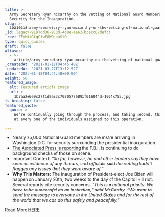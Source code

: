 ```yaml
---
title: >-
  Army Secretary Ryan Mccarthy on the Vetting of National Guard Members Assigned
  Security for the Inauguration.
slug: >-
  20210118-army-secretary-ryan-mccarthy-on-the-vetting-of-national-guard-members-assigned-security-for-the-inauguration
_id: legacy-9197dd36-913d-4d8e-aa63-bcecc07defcf
_rev: ZEyhBiGfgCfwE8WOjbuSlO
type: quick_quotes
draft: false
aliases:
  - >-
    article/army-secretary-ryan-mccarthy-on-the-vetting-of-national-guard-members-assigned-security-for-the-inauguration/
_createdAt: '2021-01-18T04:45:48Z'
_updatedAt: '2021-03-22T13:12:52Z'
date: '2021-01-18T04:45:48+00:00'
weight: 50
featured_image:
  alt: Featured article image
  url: >-
    1b7aa2e6e9c27f1d9ae3c70205776891f016044d-1024x755.jpg
is_breaking: false
featured_quote:
  quote: >-
    We’re continually going through the process, and taking second, third looks
    at every one of the individuals assigned to this operation.

---
```

* Nearly 25,000 National Guard members are in/are arriving in Washington D.C. for security surrounding the presidential inauguration.
* [The Associated Press is reporting](https://apnews.com/article/biden-inauguration-joe-biden-capitol-siege-ap-top-news-857bacc273e16ff82dc9fefed1242ae8) the F.B.I. is continuing to do background checks of those on scene.
* Important Context: _“So far, however, he and other leaders say they have seen no evidence of any threats, and officials said the vetting hadn’t flagged any issues that they were aware of.”_
* **Why This Matters:** The inauguration of President-elect Joe Biden will happen on January 20th, two weeks to the day of the Capitol Hill riot. Several reports cite security concerns. _“This is a national priority. We have to be successful as an institution,” said McCarthy. “We want to send the message to everyone in the United States and for the rest of the world that we can do this safely and peacefully.”_

Read More [HERE](https://apnews.com/article/biden-inauguration-joe-biden-capitol-siege-ap-top-news-857bacc273e16ff82dc9fefed1242ae8)